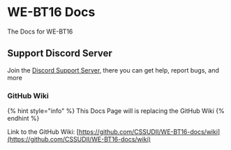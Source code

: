 # WE-BT16 Docs

The Docs for WE-BT16

## Support Discord Server

Join the [Discord Support Server](https://discord.gg/cKmAyD8h7B), there you can get help, report bugs, and more

### GitHub Wiki

{% hint style="info" %}
This Docs Page will is replacing the GitHub Wiki
{% endhint %}

Link to the GitHub Wiki: [https://github.com/CSSUDII/WE-BT16-docs/wiki](https://github.com/CSSUDII/WE-BT16-docs/wiki)

